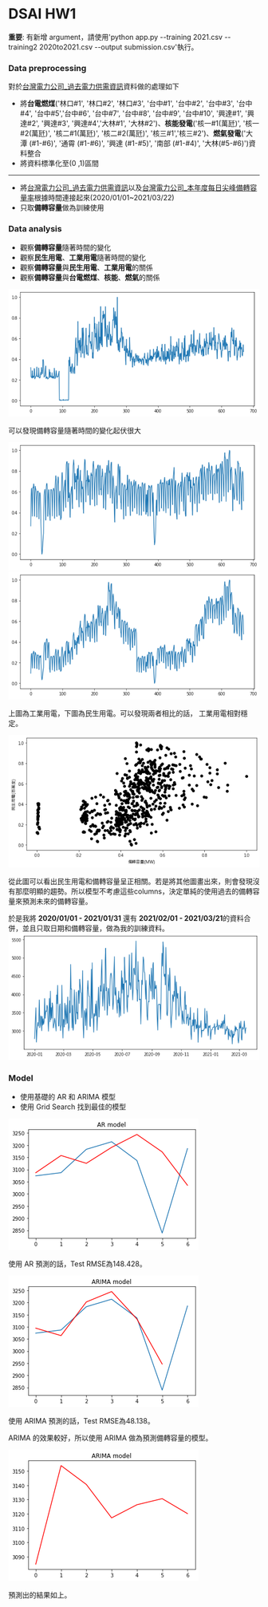 # DSAI HW1

**重要**: 有新增 argument，請使用'python app.py --training 2021.csv --training2 2020to2021.csv --output submission.csv'執行。

### Data preprocessing

對於[台灣電力公司_過去電力供需資訊](https://data.gov.tw/dataset/19995)資料做的處理如下
- 將**台電燃煤**('林口#1', '林口#2', '林口#3', '台中#1', '台中#2', '台中#3', '台中#4', '台中#5','台中#6', '台中#7', '台中#8', '台中#9', '台中#10', '興達#1', '興達#2', '興達#3', '興達#4','大林#1', '大林#2')、**核能發電**('核一#1(萬瓩)', '核一#2(萬瓩)', '核二#1(萬瓩)', '核二#2(萬瓩)', '核三#1','核三#2')、**燃氣發電**('大潭 (#1-#6)', '通霄 (#1-#6)', '興達 (#1-#5)', '南部 (#1-#4)', '大林(#5-#6)')資料整合
- 將資料標準化至(0 ,1)區間
---
- 將[台灣電力公司_過去電力供需資訊](https://data.gov.tw/dataset/19995)以及[台灣電力公司_本年度每日尖峰備轉容量率](https://data.gov.tw/dataset/25850)根據時間連接起來(2020/01/01~2021/03/22)
- 只取**備轉容量**做為訓練使用

### Data analysis

- 觀察**備轉容量**隨著時間的變化
- 觀察**民生用電**、**工業用電**隨著時間的變化
- 觀察**備轉容量**與**民生用電**、**工業用電**的關係
- 觀察**備轉容量**與**台電燃煤**、**核能**、**燃氣**的關係

![image](https://github.com/P76094046/DSAI_HW1/blob/main/image/2019.png)

可以發現備轉容量隨著時間的變化起伏很大

![image](https://github.com/P76094046/DSAI_HW1/blob/main/image/1.png)
![image](https://github.com/P76094046/DSAI_HW1/blob/main/image/2.png)

上圖為工業用電，下圖為民生用電。可以發現兩者相比的話， 工業用電相對穩定。

![image](https://github.com/P76094046/DSAI_HW1/blob/main/image/3.png)

從此圖可以看出民生用電和備轉容量呈正相關。若是將其他圖畫出來，則會發現沒有那麼明顯的趨勢。所以模型不考慮這些columns，決定單純的使用過去的備轉容量來預測未來的備轉容量。  

於是我將 **2020/01/01 - 2021/01/31** 還有 **2021/02/01 - 2021/03/21**的資料合併，並且只取日期和備轉容量，做為我的訓練資料。 
![image](https://github.com/P76094046/DSAI_HW1/blob/main/image/2020.png)

### Model

- 使用基礎的 AR 和 ARIMA 模型
- 使用 Grid Search 找到最佳的模型

![image](https://github.com/P76094046/DSAI_HW1/blob/main/image/AR.png)

使用 AR 預測的話，Test RMSE為148.428。

![image](https://github.com/P76094046/DSAI_HW1/blob/main/image/ARIMA.png)

使用 ARIMA 預測的話，Test RMSE為48.138。

ARIMA 的效果較好，所以使用 ARIMA 做為預測備轉容量的模型。

![image](https://github.com/P76094046/DSAI_HW1/blob/main/image/forecast.png)

預測出的結果如上。


